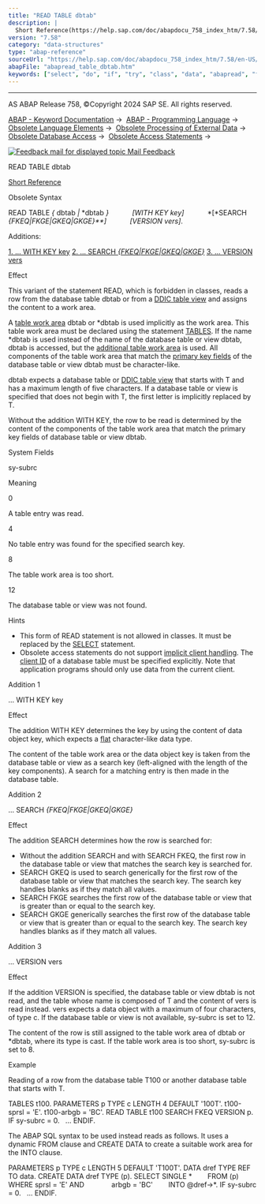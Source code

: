 ```yaml
---
title: "READ TABLE dbtab"
description: |
  Short Reference(https://help.sap.com/doc/abapdocu_758_index_htm/7.58/en-US/abapread_table_dbtab_shortref.htm) Obsolete Syntax READ TABLE  dbtab  dbtab  WITH KEY key SEARCH FKEQFKGEGKEQGKGE VERSION vers. Additions: 1. ... WITH KEY key(#!ABAP_ADDI
version: "7.58"
category: "data-structures"
type: "abap-reference"
sourceUrl: "https://help.sap.com/doc/abapdocu_758_index_htm/7.58/en-US/abapread_table_dbtab.htm"
abapFile: "abapread_table_dbtab.htm"
keywords: ["select", "do", "if", "try", "class", "data", "abapread", "table", "dbtab"]
---
```


* * *

AS ABAP Release 758, ©Copyright 2024 SAP SE. All rights reserved.

[ABAP - Keyword Documentation](https://help.sap.com/doc/abapdocu_758_index_htm/7.58/en-US/abenabap.htm) →  [ABAP - Programming Language](https://help.sap.com/doc/abapdocu_758_index_htm/7.58/en-US/abenabap_reference.htm) →  [Obsolete Language Elements](https://help.sap.com/doc/abapdocu_758_index_htm/7.58/en-US/abenabap_obsolete.htm) →  [Obsolete Processing of External Data](https://help.sap.com/doc/abapdocu_758_index_htm/7.58/en-US/abendata_storage_obsolete.htm) →  [Obsolete Database Access](https://help.sap.com/doc/abapdocu_758_index_htm/7.58/en-US/abendatabase_access_obsolete.htm) →  [Obsolete Access Statements](https://help.sap.com/doc/abapdocu_758_index_htm/7.58/en-US/abendb_access_obsolete.htm) → 

 [![](Mail.gif?object=Mail.gif "Feedback mail for displayed topic") Mail Feedback](mailto:f1_help@sap.com?subject=Feedback%20on%20ABAP%20Documentation&body=Document:%20READ%20TABLE%20dbtab%2C%20ABAPREAD_TABLE_DBTAB%2C%20758%0D%0A%0D%0AError:%0D%0A%0D%0A%0D%0A%0D%0ASuggestion%20for%20improvement:)

READ TABLE dbtab

[Short Reference](https://help.sap.com/doc/abapdocu_758_index_htm/7.58/en-US/abapread_table_dbtab_shortref.htm)

Obsolete Syntax

READ TABLE *{* dbtab *|* \*dbtab *}*
           *\[*WITH KEY key*\]*
           *\[*SEARCH *{*FKEQ*|*FKGE*|*GKEQ*|*GKGE*}**\]*
           *\[*VERSION vers*\]*.

Additions:

[1\. ... WITH KEY key](#!ABAP_ADDITION_1@1@)
[2\. ... SEARCH *{*FKEQ*|*FKGE*|*GKEQ*|*GKGE*}*](#!ABAP_ADDITION_2@2@)
[3\. ... VERSION vers](#!ABAP_ADDITION_3@3@)

Effect

This variant of the statement READ, which is forbidden in classes, reads a row from the database table dbtab or from a [DDIC table view](https://help.sap.com/doc/abapdocu_758_index_htm/7.58/en-US/abentable_view_glosry.htm "Glossary Entry") and assigns the content to a work area.

A [table work area](https://help.sap.com/doc/abapdocu_758_index_htm/7.58/en-US/abentable_work_area_glosry.htm "Glossary Entry") dbtab or \*dbtab is used implicitly as the work area. This table work area must be declared using the statement [TABLES](https://help.sap.com/doc/abapdocu_758_index_htm/7.58/en-US/abaptables.htm). If the name \*dbtab is used instead of the name of the database table or view dbtab, dbtab is accessed, but the [additional table work area](https://help.sap.com/doc/abapdocu_758_index_htm/7.58/en-US/abaptables_asterisk.htm) is used. All components of the table work area that match the [primary key fields](https://help.sap.com/doc/abapdocu_758_index_htm/7.58/en-US/abenprimary_key_glosry.htm "Glossary Entry") of the database table or view dbtab must be character-like.

dbtab expects a database table or [DDIC table view](https://help.sap.com/doc/abapdocu_758_index_htm/7.58/en-US/abentable_view_glosry.htm "Glossary Entry") that starts with T and has a maximum length of five characters. If a database table or view is specified that does not begin with T, the first letter is implicitly replaced by T.

Without the addition WITH KEY, the row to be read is determined by the content of the components of the table work area that match the primary key fields of database table or view dbtab.

System Fields

sy-subrc

Meaning

0

A table entry was read.

4

No table entry was found for the specified search key.

8

The table work area is too short.

12

The database table or view was not found.

Hints

-   This form of READ statement is not allowed in classes. It must be replaced by the [SELECT](https://help.sap.com/doc/abapdocu_758_index_htm/7.58/en-US/abapselect.htm) statement.
-   Obsolete access statements do not support [implicit client handling](https://help.sap.com/doc/abapdocu_758_index_htm/7.58/en-US/abenabap_sql_client_handling.htm). The [client ID](https://help.sap.com/doc/abapdocu_758_index_htm/7.58/en-US/abenclient_identifier_glosry.htm "Glossary Entry") of a database table must be specified explicitly. Note that application programs should only use data from the current client.

Addition 1   

... WITH KEY key

Effect

The addition WITH KEY determines the key by using the content of data object key, which expects a [flat](https://help.sap.com/doc/abapdocu_758_index_htm/7.58/en-US/abenflat_glosry.htm "Glossary Entry") character-like data type.

The content of the table work area or the data object key is taken from the database table or view as a search key (left-aligned with the length of the key components). A search for a matching entry is then made in the database table.

Addition 2   

... SEARCH *{*FKEQ*|*FKGE*|*GKEQ*|*GKGE*}*

Effect

The addition SEARCH determines how the row is searched for:

-   Without the addition SEARCH and with SEARCH FKEQ, the first row in the database table or view that matches the search key is searched for.
-   SEARCH GKEQ is used to search generically for the first row of the database table or view that matches the search key. The search key handles blanks as if they match all values.
-   SEARCH FKGE searches the first row of the database table or view that is greater than or equal to the search key.
-   SEARCH GKGE generically searches the first row of the database table or view that is greater than or equal to the search key. The search key handles blanks as if they match all values.

Addition 3   

... VERSION vers

Effect

If the addition VERSION is specified, the database table or view dbtab is not read, and the table whose name is composed of T and the content of vers is read instead. vers expects a data object with a maximum of four characters, of type c. If the database table or view is not available, sy-subrc is set to 12.

The content of the row is still assigned to the table work area of dbtab or \*dbtab, where its type is cast. If the table work area is too short, sy-subrc is set to 8.

Example

Reading of a row from the database table T100 or another database table that starts with T.

TABLES t100.
PARAMETERS p TYPE c LENGTH 4 DEFAULT '100T'.
t100-sprsl = 'E'.
t100-arbgb = 'BC'.
READ TABLE t100 SEARCH FKEQ VERSION p.
IF sy-subrc = 0.
  ...
ENDIF.

The ABAP SQL syntax to be used instead reads as follows. It uses a dynamic FROM clause and CREATE DATA to create a suitable work area for the INTO clause.

PARAMETERS p TYPE c LENGTH 5 DEFAULT 'T100T'.
DATA dref TYPE REF TO data.
CREATE DATA dref TYPE (p).
SELECT SINGLE \*
       FROM (p)
       WHERE sprsl = 'E' AND
             arbgb = 'BC'
       INTO @dref->\*.
IF sy-subrc = 0.
  ...
ENDIF.